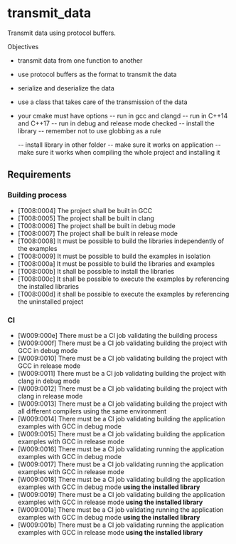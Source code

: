 # transmit_data

Transmit data using protocol buffers.

Objectives

- transmit data from one function to another
- use protocol buffers as the format to transmit the data
- serialize and deserialize the data
- use a class that takes care of the transmission of the data
- your cmake must have options
  -- run in gcc and clangd
  -- run in C++14 and C++17
  -- run in debug and release mode checked
  -- install the library
  -- remember not to use globbing as a rule

  -- install library in other folder
  -- make sure it works on application
  -- make sure it works when compiling the whole project and installing it

## Requirements

### Building process

- [T008:0004] The project shall be built in GCC
- [T008:0005] The project shall be built in clang
- [T008:0006] The project shall be built in debug mode
- [T008:0007] The project shall be built in release mode
- [T008:0008] It must be possible to build the libraries independently of the examples
- [T008:0009] It must be possible to build the examples in isolation
- [T008:000a] It must be possible to build the libraries and examples
- [T008:000b] It shall be possible to install the libraries
- [T008:000c] It shall be possible to execute the examples by referencing the installed libraries
- [T008:000d] it shall be possible to execute the examples by referencing the uninstalled project

### CI

- [W009:000e] There must be a CI job validating the building process
- [W009:000f] There must be a CI job validating building the project with GCC in debug mode
- [W009:0010] There must be a CI job validating building the project with GCC in release mode
- [W009:0011] There must be a CI job validating building the project with clang in debug mode
- [W009:0012] There must be a CI job validating building the project with clang in release mode
- [W009:0013] There must be a CI job validating building the project with all different compilers using the same environment
- [W009:0014] There must be a CI job validating building the application examples with GCC in debug mode
- [W009:0015] There must be a CI job validating building the application examples with GCC in release mode
- [W009:0016] There must be a CI job validating running the application examples with GCC in debug mode
- [W009:0017] There must be a CI job validating running the application examples with GCC in release mode
- [W009:0018] There must be a CI job validating building the application examples with GCC in debug mode **using the installed library**
- [W009:0019] There must be a CI job validating building the application examples with GCC in release mode **using the installed library**
- [W009:001a] There must be a CI job validating running the application examples with GCC in debug mode **using the installed library**
- [W009:001b] There must be a CI job validating running the application examples with GCC in release mode **using the installed library**
